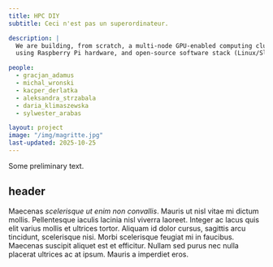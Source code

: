 ```yaml
---
title: HPC DIY
subtitle: Ceci n'est pas un superordinateur.

description: |
  We are building, from scratch, a multi-node GPU-enabled computing cluster
  using Raspberry Pi hardware, and open-source software stack (Linux/Slurm/OpenMPI/...)

people:
  - gracjan_adamus
  - michal_wronski
  - kacper_derlatka
  - aleksandra_strzabala
  - daria_klimaszewska
  - sylwester_arabas

layout: project
image: "/img/magritte.jpg"
last-updated: 2025-10-25
---
```


Some preliminary text.

## header

Maecenas _scelerisque ut enim non convallis_. Mauris ut nisl vitae mi dictum
mollis. Pellentesque iaculis lacinia nisl viverra laoreet. Integer ac lacus quis
elit varius mollis et ultrices tortor. Aliquam id dolor cursus, sagittis arcu
tincidunt, scelerisque nisi. Morbi scelerisque feugiat mi in faucibus. Maecenas
suscipit aliquet est et efficitur. Nullam sed purus nec nulla placerat ultrices
ac at ipsum. Mauris a imperdiet eros.

